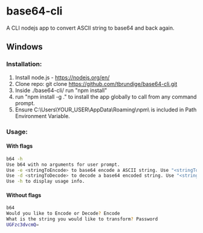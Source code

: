 # base64-cli
 A CLI nodejs app to convert ASCII string to base64 and back again.

## Windows
 ### Installation:

1. Install node.js - https://nodejs.org/en/
2. Clone repo: git clone https://github.com/tbrundige/base64-cli.git
3. Inside ./base64-cli/ run "npm install"
4. run "npm install -g ." to install the app globally to call from any command prompt.
5. Ensure C:\Users\YOUR_USER\AppData\Roaming\npm\ is included in Path Environment Variable. 

### Usage:
#### With flags
```sh
b64 -h
Use b64 with no arguments for user prompt.
Use -e <stringToEncode> to base64 encode a ASCII string. Use "<stringToEncode>" if string contains special characters.
Use -d <stringToDecode> to decode a base64 encoded string. Use "<stringToDecode>" if string contains special characters.
Use -h to display usage info.
```
#### Without flags
```sh
b64
Would you like to Encode or Decode? Encode
What is the string you would like to transform? Password
UGFzc3dvcmQ=
```
